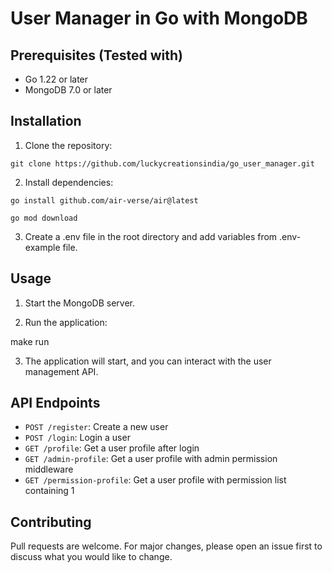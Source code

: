 # User Manager in Go with MongoDB

## Prerequisites (Tested with)
- Go 1.22 or later
- MongoDB 7.0 or later

## Installation
1. Clone the repository:

`git clone https://github.com/luckycreationsindia/go_user_manager.git`

2. Install dependencies:

`go install github.com/air-verse/air@latest`

`go mod download`

3. Create a .env file in the root directory and add variables from .env-example file.

## Usage
1. Start the MongoDB server.

2. Run the application:

make run

3. The application will start, and you can interact with the user management API.

## API Endpoints
- `POST /register`: Create a new user
- `POST /login`: Login a user
- `GET /profile`: Get a user profile after login
- `GET /admin-profile`: Get a user profile with admin permission middleware
- `GET /permission-profile`: Get a user profile with permission list containing 1

## Contributing
Pull requests are welcome. For major changes, please open an issue first to discuss what you would like to change.
